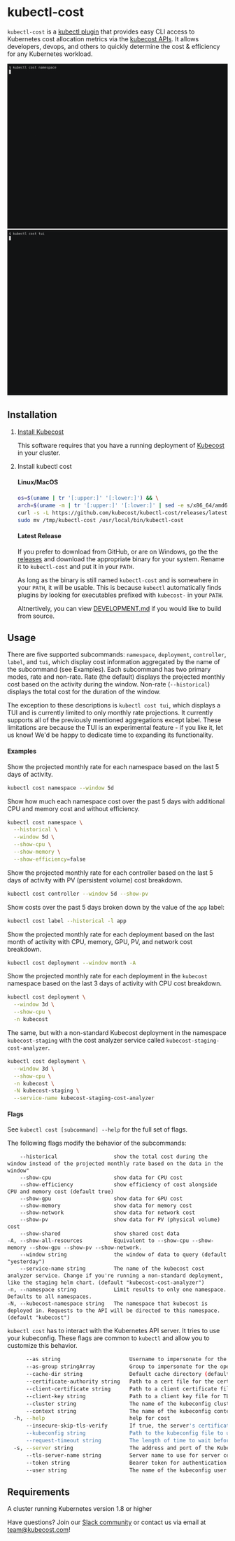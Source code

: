 # kubectl-cost

`kubectl-cost` is a [kubectl plugin](https://kubernetes.io/docs/tasks/extend-kubectl/kubectl-plugins/) that provides easy CLI access to Kubernetes cost allocation metrics via the [kubecost APIs](https://github.com/kubecost/docs/blob/master/apis.md). It allows developers, devops, and others to quickly determine the cost & efficiency for any Kubernetes workload.

<img src="assets/regular.gif" alt="Standard CLI Usage" width="600">

<img src="assets/tui.gif" alt="TUI Usage" width="600">

## Installation

1. [Install Kubecost](https://docs.kubecost.com/install)

    This software requires that you have a running deployment of [Kubecost](https://kubecost.com/) in your cluster. 

2. Install kubectl cost

    #### Linux/MacOS

    ``` sh
    os=$(uname | tr '[:upper:]' '[:lower:]') && \
    arch=$(uname -m | tr '[:upper:]' '[:lower:]' | sed -e s/x86_64/amd64/) && \
    curl -s -L https://github.com/kubecost/kubectl-cost/releases/latest/download/kubectl-cost-$os-$arch.tar.gz | tar xz -C /tmp && \
    sudo mv /tmp/kubectl-cost /usr/local/bin/kubectl-cost
    ```

    #### Latest Release

    If you prefer to download from GitHub, or are on Windows, go the the [releases](https://github.com/kubecost/kubectl-cost/releases) and download the appropriate     binary for your system. Rename it to `kubectl-cost` and put it in your `PATH`.

    As long as the binary is still named `kubectl-cost` and is somewhere in your `PATH`, it will be usable. This is because `kubectl` automatically finds plugins by looking for executables prefixed with `kubecost-` in your `PATH`.

   Altnertively, you can view [DEVELOPMENT.md](DEVELOPMENT.md) if you would like to build from source.

## Usage

There are five supported subcommands: `namespace`, `deployment`, `controller`, `label`, and `tui`, which display cost information aggregated by the name of the subcommand (see Examples). Each subcommand has two primary modes, rate and non-rate. Rate (the default) displays the projected monthly cost based on the activity during the window. Non-rate (`--historical`) displays the total cost for the duration of the window.

The exception to these descriptions is `kubectl cost tui`, which displays a TUI and is currently limited to only monthly rate projections. It currently supports all of the previously mentioned aggregations except label. These limitations are because the TUI is an experimental feature - if you like it, let us know! We'd be happy to dedicate time to expanding its functionality.


#### Examples
Show the projected monthly rate for each namespace
based on the last 5 days of activity.
``` sh
kubectl cost namespace --window 5d
```

Show how much each namespace cost over the past 5 days
with additional CPU and memory cost and without efficiency.
``` sh
kubectl cost namespace \
  --historical \
  --window 5d \
  --show-cpu \
  --show-memory \
  --show-efficiency=false
```

Show the projected monthly rate for each controller
based on the last 5 days of activity with PV (persistent
volume) cost breakdown.
``` sh
kubectl cost controller --window 5d --show-pv
```

Show costs over the past 5 days broken down by the value
of the `app` label:
``` sh
kubectl cost label --historical -l app
```

Show the projected monthly rate for each deployment
based on the last month of activity with CPU, memory,
GPU, PV, and network cost breakdown.
``` sh
kubectl cost deployment --window month -A
```

Show the projected monthly rate for each deployment
in the `kubecost` namespace based on the last 3 days
of activity with CPU cost breakdown.
``` sh
kubectl cost deployment \
  --window 3d \
  --show-cpu \
  -n kubecost
```

The same, but with a non-standard Kubecost deployment
in the namespace `kubecost-staging` with the cost
analyzer service called `kubecost-staging-cost-analyzer`.
``` sh
kubectl cost deployment \
  --window 3d \
  --show-cpu \
  -n kubecost \
  -N kubecost-staging \
  --service-name kubecost-staging-cost-analyzer
```



#### Flags
See `kubectl cost [subcommand] --help` for the full set of flags.

The following flags modify the behavior of the subcommands:
```
    --historical                  show the total cost during the window instead of the projected monthly rate based on the data in the window"
    --show-cpu                    show data for CPU cost
    --show-efficiency             show efficiency of cost alongside CPU and memory cost (default true)
    --show-gpu                    show data for GPU cost
    --show-memory                 show data for memory cost
    --show-network                show data for network cost
    --show-pv                     show data for PV (physical volume) cost
    --show-shared                 show shared cost data
-A, --show-all-resources          Equivalent to --show-cpu --show-memory --show-gpu --show-pv --show-network.
    --window string               the window of data to query (default "yesterday")
    --service-name string         The name of the kubecost cost analyzer service. Change if you're running a non-standard deployment, like the staging helm chart. (default "kubecost-cost-analyzer")
-n, --namespace string            Limit results to only one namespace. Defaults to all namespaces.
-N, --kubecost-namespace string   The namespace that kubecost is deployed in. Requests to the API will be directed to this namespace. (default "kubecost")
```


`kubectl cost` has to interact with the Kubernetes API server. It tries to use your kubeconfig. These flags are common to `kubectl` and allow you to customize this behavior.
``` sh
      --as string                      Username to impersonate for the operation
      --as-group stringArray           Group to impersonate for the operation, this flag can be repeated to specify multiple groups.
      --cache-dir string               Default cache directory (default "/home/delta/.kube/cache")
      --certificate-authority string   Path to a cert file for the certificate authority
      --client-certificate string      Path to a client certificate file for TLS
      --client-key string              Path to a client key file for TLS
      --cluster string                 The name of the kubeconfig cluster to use
      --context string                 The name of the kubeconfig context to use
  -h, --help                           help for cost
      --insecure-skip-tls-verify       If true, the server's certificate will not be checked for validity. This will make your HTTPS connections insecure
      --kubeconfig string              Path to the kubeconfig file to use for CLI requests.
      --request-timeout string         The length of time to wait before giving up on a single server request. Non-zero values should contain a corresponding time unit (e.g. 1s, 2m, 3h). A value of zero means don't timeout requests. (default "0")
  -s, --server string                  The address and port of the Kubernetes API server
      --tls-server-name string         Server name to use for server certificate validation. If it is not provided, the hostname used to contact the server is used
      --token string                   Bearer token for authentication to the API server
      --user string                    The name of the kubeconfig user to use
```

## Requirements
A cluster running Kubernetes version 1.8 or higher

Have questions? Join our [Slack community](https://join.slack.com/t/kubecost/shared_invite/enQtNTA2MjQ1NDUyODE5LWFjYzIzNWE4MDkzMmUyZGU4NjkwMzMyMjIyM2E0NGNmYjExZjBiNjk1YzY5ZDI0ZTNhZDg4NjlkMGRkYzFlZTU) or contact us via email at [team@kubecost.com](team@kubecost.com)!
